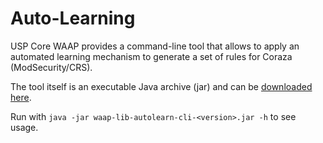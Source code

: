 # Auto-Learning

USP Core WAAP provides a command-line tool that allows to apply an automated learning mechanism to generate a set
of rules for Coraza (ModSecurity/CRS).

The tool itself is an executable Java archive (jar) and can be [downloaded here](downloads.md).

Run with `java -jar waap-lib-autolearn-cli-<version>.jar -h` to see usage.


[downloaded here]: /downloads/